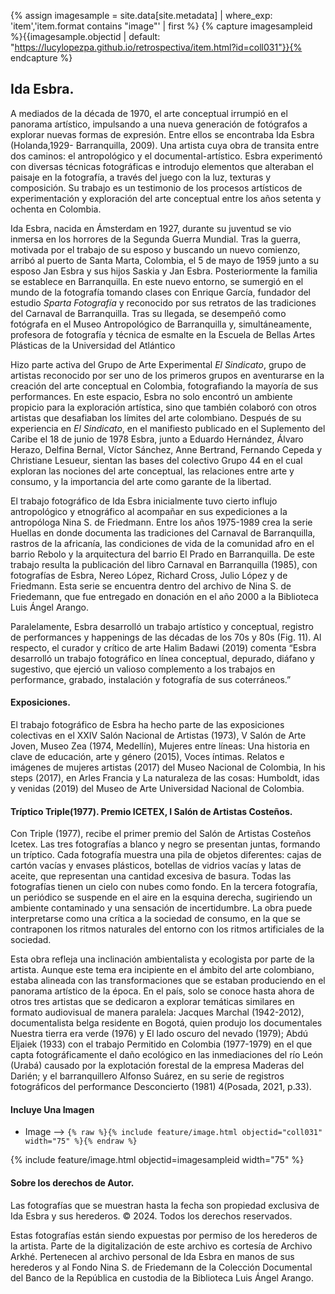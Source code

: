 {% assign imagesample = site.data[site.metadata] | where_exp: 'item','item.format contains "image"' | first %}
{% capture imagesampleid %}{{imagesample.objectid | default: "https://lucylopezpa.github.io/retrospectiva/item.html?id=coll031"}}{% endcapture %}

## Ida Esbra. 
A mediados de la década de 1970, el arte conceptual irrumpió en el panorama artístico, impulsando a una nueva generación de fotógrafos a explorar nuevas formas de expresión. Entre ellos se encontraba Ida Esbra (Holanda,1929- Barranquilla, 2009). Una artista cuya obra de transita entre dos caminos: el antropológico y el documental-artístico. Esbra experimentó con diversas técnicas fotográficas e introdujo elementos que alteraban el paisaje en la fotografía, a través del juego con la luz, texturas y composición. Su trabajo es un testimonio de los procesos artísticos de experimentación y exploración del arte conceptual entre los años setenta y ochenta en Colombia. 

Ida Esbra, nacida en Ámsterdam en 1927, durante su juventud se vio inmersa en los horrores de la Segunda Guerra Mundial. Tras la guerra, motivada por el trabajo de su esposo y buscando un nuevo comienzo, arribó al puerto de Santa Marta, Colombia, el 5 de mayo de 1959 junto a su esposo Jan Esbra y sus hijos Saskia y Jan Esbra. Posteriormente la familia se establece en Barranquilla. En este nuevo entorno, se sumergió en el mundo de la fotografía tomando clases con Enrique García, fundador del estudio *Sparta Fotografía* y reconocido por sus retratos de las tradiciones del Carnaval de Barranquilla. Tras su llegada, se desempeñó como fotógrafa en el Museo Antropológico de Barranquilla y, simultáneamente, profesora de fotografía y técnica de esmalte en la Escuela de Bellas Artes Plásticas de la Universidad del Atlántico 

Hizo parte activa del Grupo de Arte Experimental *El Sindicato*, grupo de artistas reconocido por ser uno de los primeros grupos en aventurarse en la creación del arte conceptual en Colombia, fotografiando la mayoría de sus performances. En este espacio, Esbra no solo encontró un ambiente propicio para la exploración artística, sino que también colaboró con otros artistas que desafiaban los límites del arte colombiano. Después de su experiencia en *El Sindicato*, en el manifiesto publicado en el Suplemento del Caribe el 18 de junio de 1978 Esbra, junto a Eduardo Hernández, Álvaro Herazo, Delfina Bernal, Víctor Sánchez, Anne Bertrand, Fernando Cepeda y Christiane Lesueur, sientan las bases del colectivo Grupo 44 en el cual exploran las nociones del arte conceptual, las relaciones entre arte y consumo, y la importancia del arte como garante de la libertad. 

El trabajo fotográfico de Ida Esbra inicialmente tuvo cierto influjo antropológico y etnográfico al acompañar en sus expediciones a la antropóloga Nina S. de Friedmann. Entre los años 1975-1989 crea la serie Huellas en donde documenta las tradiciones del Carnaval de Barranquilla, rastros de la africanía, las condiciones de vida de la comunidad afro en el barrio Rebolo y la arquitectura del barrio El Prado en Barranquilla. De este trabajo resulta la publicación del libro Carnaval en Barranquilla (1985), con fotografías de Esbra, Nereo López, Richard Cross, Julio López y de Friedmann. Esta serie se encuentra dentro del archivo de Nina S. de Friedemann, que fue entregado en donación en el año 2000 a la Biblioteca Luis Ángel Arango. 

Paralelamente, Esbra desarrolló un trabajo artístico y conceptual, registro de performances y happenings de las décadas de los 70s y 80s (Fig. 11). Al respecto, el curador y crítico de arte Halim Badawi (2019) comenta “Esbra desarrolló un trabajo fotográfico en línea conceptual, depurado, diáfano y sugestivo, que ejerció un valioso complemento a los trabajos en performance, grabado, instalación y fotografía de sus coterráneos.” 


#### Exposiciones.
El trabajo fotográfico de Esbra ha hecho parte de las exposiciones colectivas en el XXIV Salón Nacional de Artistas (1973), V Salón de Arte Joven, Museo Zea (1974, Medellín), Mujeres entre líneas: Una historia en clave de educación, arte y género (2015), Voces íntimas. Relatos e imágenes de mujeres artistas (2017) del Museo Nacional de Colombia, In his steps (2017), en Arles Francia y La naturaleza de las cosas: Humboldt, idas y venidas (2019) del Museo de Arte Universidad Nacional de Colombia.

#### Tríptico Triple(1977). Premio ICETEX, I Salón de Artistas Costeños.

Con Triple (1977), recibe el primer premio del Salón de Artistas Costeños Icetex. Las tres fotografías a blanco y negro se presentan juntas, formando un tríptico. Cada fotografía muestra una pila de objetos diferentes: cajas de cartón vacías y envases plásticos, botellas de vidrios vacías y latas de aceite, que representan una cantidad excesiva de basura. Todas las fotografías tienen un cielo con nubes como fondo. En la tercera fotografía, un periódico se suspende en el aire en la esquina derecha, sugiriendo un ambiente contaminado y una sensación de incertidumbre. La obra puede interpretarse como una crítica a la sociedad de consumo, en la que se contraponen los ritmos naturales del entorno con los ritmos artificiales de la sociedad. 

Esta obra refleja una inclinación ambientalista y ecologista por parte de la artista. Aunque este tema era incipiente en el ámbito del arte colombiano, estaba alineada con las transformaciones que se estaban produciendo en el panorama artístico de la época. En el país, solo se conoce hasta ahora de otros tres artistas que se dedicaron a explorar temáticas similares en formato audiovisual de manera paralela: Jacques Marchal (1942-2012), documentalista belga residente en Bogotá, quien produjo los documentales  Nuestra tierra era verde (1976) y El lado oscuro del nevado (1979); Abdú Eljaiek (1933) con el trabajo Permitido en Colombia (1977-1979) en el que capta fotográficamente el daño ecológico en las inmediaciones del río León (Urabá) causado por la explotación forestal de la empresa Maderas del Darién; y el barranquillero Alfonso Suárez, en su serie de registros fotográficos del performance Desconcierto (1981) 4(Posada, 2021, p.33).

#### Incluye Una Imagen

- Image --> `{% raw %}{% include feature/image.html objectid="coll031" width="75" %}{% endraw %}`

{% include feature/image.html objectid=imagesampleid width="75" %}

#### Sobre los derechos de Autor.
 
Las fotografías que se muestran hasta la fecha son propiedad exclusiva de Ida Esbra y sus herederos. © 2024. Todos los derechos reservados.
 
Estas fotografías están siendo expuestas por permiso de los herederos de la artista. Parte de la digitalización de este archivo es cortesía de Archivo Arkhé. Pertenecen al archivo personal de Ida Esbra en manos de sus herederos y al Fondo Nina S. de Friedemann de la Colección Documental del Banco de la República en custodia de la Biblioteca Luis Ángel Arango.



